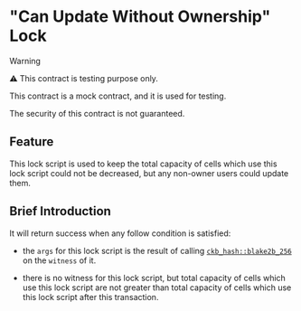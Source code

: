# "Can Update Without Ownership" Lock

> [!WARNING]
> :warning: This contract is testing purpose only.

This contract is a mock contract, and it is used for testing.

The security of this contract is not guaranteed.

## Feature

This lock script is used to keep the total capacity of cells which use this
lock script could not be decreased, but any non-owner users could update
them.

## Brief Introduction

It will return success when any follow condition is satisfied:

- the `args` for this lock script is the result of calling
  [`ckb_hash::blake2b_256`] on the `witness` of it.

- there is no witness for this lock script, but total capacity of cells
  which use this lock script are not greater than total capacity of cells
  which use this lock script after this transaction.

[`ckb_hash::blake2b_256`]: https://docs.rs/ckb-hash/0.112.1/ckb_hash/fn.blake2b_256.html

